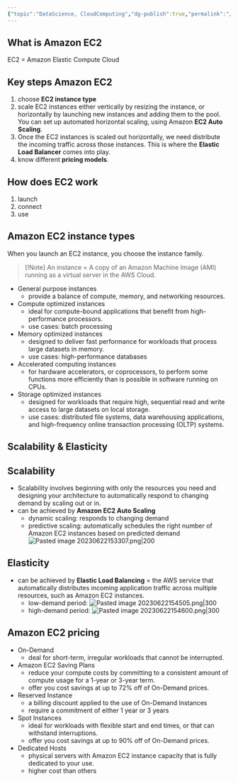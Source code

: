 ```yaml
---
{"topic":"DataScience, CloudComputing","dg-publish":true,"permalink":"/Notes/Amazon EC2/","dgPassFrontmatter":true,"noteIcon":""}
---
```


## What is Amazon EC2
EC2 = Amazon Elastic Compute Cloud 

## Key steps Amazon EC2
1. choose **EC2 instance type**
2. scale EC2 instances either vertically by resizing the instance, or horizontally by launching new instances and adding them to the pool. You can set up automated horizontal scaling, using Amazon **EC2 Auto Scaling**. 
3. Once the EC2 instances is scaled out horizontally, we need distribute the incoming traffic across those instances. This is where the **Elastic Load Balancer** comes into play. 
4. know different **pricing models**. 

## How does EC2 work
1. launch
2. connect
3. use
## Amazon EC2 instance types
 When you launch an EC2 instance, you choose the instance family.
>[!Note] An instance = A copy of an Amazon Machine Image (AMI) running as a virtual server in the AWS Cloud.
- General purpose instances
	- provide a balance of compute, memory, and networking resources.
- Compute optimized instances
	- ideal for compute-bound applications that benefit from high-performance processors. 
	- use cases: batch processing
- Memory optimized instances
	- designed to deliver fast performance for workloads that process large datasets in memory.
	- use cases: high-performance databases
- Accelerated computing instances
	- for hardware accelerators, or coprocessors, to perform some functions more efficiently than is possible in software running on CPUs.
- Storage optimized instances 
	- designed for workloads that require high, sequential read and write access to large datasets on local storage. 
	- use cases: distributed file systems, data warehousing applications, and high-frequency online transaction processing (OLTP) systems.

## Scalability & Elasticity
## Scalability 
- Scalability involves beginning with only the resources you need and designing your architecture to automatically respond to changing demand by scaling out or in. 
- can be achieved by **Amazon EC2 Auto Scaling**
	- dynamic scaling: responds to changing demand
	- predictive scaling: automatically schedules the right number of Amazon EC2 instances based on predicted demand
![Pasted image 20230622153307.png|200](/img/user/_assets/images/Pasted%20image%2020230622153307.png)
## Elasticity
- can be achieved by **Elastic Load Balancing** = the AWS service that automatically distributes incoming application traffic across multiple resources, such as Amazon EC2 instances. 
	- low-demand period: ![Pasted image 20230622154505.png|300](/img/user/_assets/images/Pasted%20image%2020230622154505.png)
	- high-demand period: ![Pasted image 20230622154600.png|300](/img/user/_assets/images/Pasted%20image%2020230622154600.png)

## Amazon EC2 pricing
- On-Demand
	- deal for short-term, irregular workloads that cannot be interrupted.
- Amazon EC2 Saving Plans
	- reduce your compute costs by committing to a consistent amount of compute usage for a 1-year or 3-year term. 
	- offer you cost savings at up to 72% off of On-Demand prices.
- Reserved Instance
	- a billing discount applied to the use of On-Demand Instances
	-  require a commitment of either 1 year or 3 years
- Spot Instances
	- ideal for workloads with flexible start and end times, or that can withstand interruptions. 
	- offer you cost savings at up to 90% off of On-Demand prices.
- Dedicated Hosts
	- physical servers with Amazon EC2 instance capacity that is fully dedicated to your use. 
	- higher cost than others



